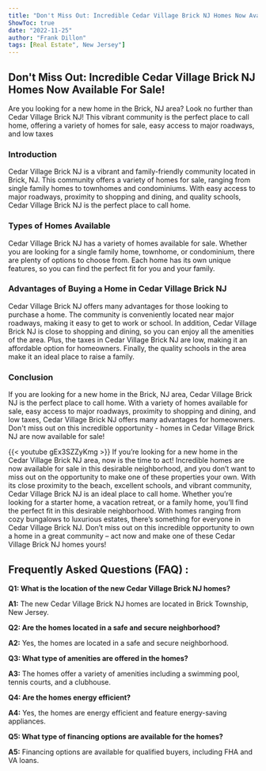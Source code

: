 ```yaml
---
title: "Don't Miss Out: Incredible Cedar Village Brick NJ Homes Now Available For Sale!"
ShowToc: true 
date: "2022-11-25"
author: "Frank Dillon" 
tags: [Real Estate", New Jersey"]
---
```

## Don't Miss Out: Incredible Cedar Village Brick NJ Homes Now Available For Sale!

Are you looking for a new home in the Brick, NJ area? Look no further than Cedar Village Brick NJ! This vibrant community is the perfect place to call home, offering a variety of homes for sale, easy access to major roadways, and low taxes 

### Introduction

Cedar Village Brick NJ is a vibrant and family-friendly community located in Brick, NJ. This community offers a variety of homes for sale, ranging from single family homes to townhomes and condominiums. With easy access to major roadways, proximity to shopping and dining, and quality schools, Cedar Village Brick NJ is the perfect place to call home. 

### Types of Homes Available

Cedar Village Brick NJ has a variety of homes available for sale. Whether you are looking for a single family home, townhome, or condominium, there are plenty of options to choose from. Each home has its own unique features, so you can find the perfect fit for you and your family. 

### Advantages of Buying a Home in Cedar Village Brick NJ

Cedar Village Brick NJ offers many advantages for those looking to purchase a home. The community is conveniently located near major roadways, making it easy to get to work or school. In addition, Cedar Village Brick NJ is close to shopping and dining, so you can enjoy all the amenities of the area. Plus, the taxes in Cedar Village Brick NJ are low, making it an affordable option for homeowners. Finally, the quality schools in the area make it an ideal place to raise a family. 

### Conclusion

If you are looking for a new home in the Brick, NJ area, Cedar Village Brick NJ is the perfect place to call home. With a variety of homes available for sale, easy access to major roadways, proximity to shopping and dining, and low taxes, Cedar Village Brick NJ offers many advantages for homeowners. Don't miss out on this incredible opportunity - homes in Cedar Village Brick NJ are now available for sale!

{{< youtube gEx3SZZyKmg >}} 
If you’re looking for a new home in the Cedar Village Brick NJ area, now is the time to act! Incredible homes are now available for sale in this desirable neighborhood, and you don’t want to miss out on the opportunity to make one of these properties your own. With its close proximity to the beach, excellent schools, and vibrant community, Cedar Village Brick NJ is an ideal place to call home. Whether you’re looking for a starter home, a vacation retreat, or a family home, you’ll find the perfect fit in this desirable neighborhood. With homes ranging from cozy bungalows to luxurious estates, there’s something for everyone in Cedar Village Brick NJ. Don’t miss out on this incredible opportunity to own a home in a great community – act now and make one of these Cedar Village Brick NJ homes yours!

## Frequently Asked Questions (FAQ) :
**Q1: What is the location of the new Cedar Village Brick NJ homes?**

**A1:** The new Cedar Village Brick NJ homes are located in Brick Township, New Jersey. 

**Q2: Are the homes located in a safe and secure neighborhood?**

**A2:** Yes, the homes are located in a safe and secure neighborhood.

**Q3: What type of amenities are offered in the homes?**

**A3:** The homes offer a variety of amenities including a swimming pool, tennis courts, and a clubhouse. 

**Q4: Are the homes energy efficient?**

**A4:** Yes, the homes are energy efficient and feature energy-saving appliances. 

**Q5: What type of financing options are available for the homes?**

**A5:** Financing options are available for qualified buyers, including FHA and VA loans.



